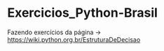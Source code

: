 # Exercicios_Python-Brasil
Fazendo exercícios da página -> https://wiki.python.org.br/EstruturaDeDecisao
